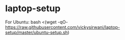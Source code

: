 # laptop-setup

For Ubuntu:
bash <(wget -qO- https://raw.githubusercontent.com/vickysirwani/laptop-setup/master/ubuntu-setup.sh)
